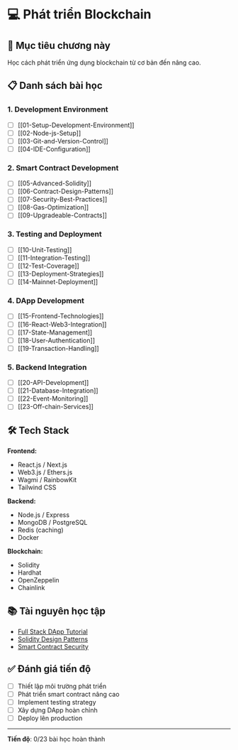 # 💻 Phát triển Blockchain

## 🎯 Mục tiêu chương này

Học cách phát triển ứng dụng blockchain từ cơ bản đến nâng cao.

## 📋 Danh sách bài học

### 1. Development Environment
- [ ] [[01-Setup-Development-Environment]]
- [ ] [[02-Node-js-Setup]]
- [ ] [[03-Git-and-Version-Control]]
- [ ] [[04-IDE-Configuration]]

### 2. Smart Contract Development
- [ ] [[05-Advanced-Solidity]]
- [ ] [[06-Contract-Design-Patterns]]
- [ ] [[07-Security-Best-Practices]]
- [ ] [[08-Gas-Optimization]]
- [ ] [[09-Upgradeable-Contracts]]

### 3. Testing and Deployment
- [ ] [[10-Unit-Testing]]
- [ ] [[11-Integration-Testing]]
- [ ] [[12-Test-Coverage]]
- [ ] [[13-Deployment-Strategies]]
- [ ] [[14-Mainnet-Deployment]]

### 4. DApp Development
- [ ] [[15-Frontend-Technologies]]
- [ ] [[16-React-Web3-Integration]]
- [ ] [[17-State-Management]]
- [ ] [[18-User-Authentication]]
- [ ] [[19-Transaction-Handling]]

### 5. Backend Integration
- [ ] [[20-API-Development]]
- [ ] [[21-Database-Integration]]
- [ ] [[22-Event-Monitoring]]
- [ ] [[23-Off-chain-Services]]

## 🛠️ Tech Stack

**Frontend:**
- React.js / Next.js
- Web3.js / Ethers.js
- Wagmi / RainbowKit
- Tailwind CSS

**Backend:**
- Node.js / Express
- MongoDB / PostgreSQL
- Redis (caching)
- Docker

**Blockchain:**
- Solidity
- Hardhat
- OpenZeppelin
- Chainlink

## 📚 Tài nguyên học tập

- [Full Stack DApp Tutorial](https://ethereum.org/en/developers/tutorials/)
- [Solidity Design Patterns](https://solidity-patterns.readthedocs.io/)
- [Smart Contract Security](https://consensys.github.io/smart-contract-best-practices/)

## ✅ Đánh giá tiến độ

- [ ] Thiết lập môi trường phát triển
- [ ] Phát triển smart contract nâng cao
- [ ] Implement testing strategy
- [ ] Xây dựng DApp hoàn chỉnh
- [ ] Deploy lên production

---

**Tiến độ**: 0/23 bài học hoàn thành 